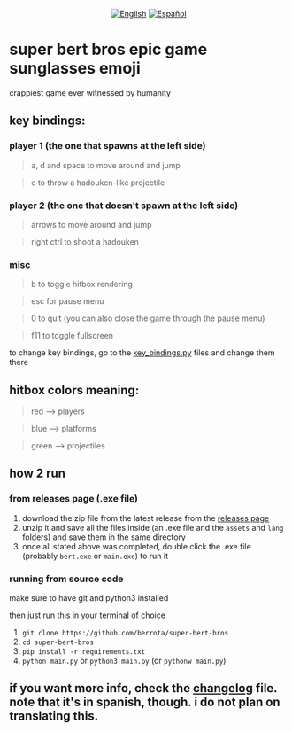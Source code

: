 <div align="center">

[![English](https://img.shields.io/badge/English-000000?style=for-the-badge&logo=flag-icon-css&logoColor=ffffff)](en_US.md)
[![Español](https://img.shields.io/badge/Español-000000?style=for-the-badge&logo=flag-icon-css&logoColor=ffffff)](es_ES.md)

</div>

# super bert bros epic game sunglasses emoji

crappiest game ever witnessed by humanity

## key bindings: 

### player 1 (the one that spawns at the left side)

> a, d and space to move around and jump

> e to throw a hadouken-like projectile

### player 2 (the one that doesn't spawn at the left side)

> arrows to move around and jump

> right ctrl to shoot a hadouken

### misc

> b to toggle hitbox rendering

> esc for pause menu

> 0 to quit (you can also close the game through the pause menu)

> f11 to toggle fullscreen

to change key bindings, go to the [key_bindings.py](misc/key_bindings.py) files and change them there


## hitbox colors meaning:

> red --> players

> blue --> platforms

> green --> projectiles


## how 2 run

### from releases page (.exe file)

1. download the zip file from the latest release from the [releases page](https://github.com/berrota/super-bert-bros/releases)
2. unzip it and save all the files inside (an .exe file and the `assets` and `lang` folders) and save them in the same directory
3. once all stated above was completed, double click the .exe file (probably `bert.exe` or `main.exe`) to run it

### running from source code

make sure to have git and python3 installed

then just run this in your terminal of choice

1. `git clone https://github.com/berrota/super-bert-bros`
2. `cd super-bert-bros`
3. `pip install -r requirements.txt`
4. `python main.py` or `python3 main.py` (or `pythonw main.py`)

## if you want more info, check the [changelog](VERSION.md) file. note that it's in spanish, though. i do not plan on translating this.